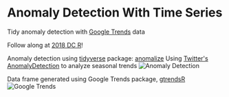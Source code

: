 # Anomaly Detection With Time Series
Tidy anomaly detection with [Google Trends](https://trends.google.com) data

Follow along at [2018 DC R](https://rstats.ai/agenda/)!

Anomaly detection using [tidyverse](https://www.tidyverse.org/packages/) package: [anomalize](https://github.com/business-science/anomalize) 
Using [Twitter's AnomalyDetection](https://github.com/twitter/AnomalyDetection) to analyze seasonal trends
![Anomaly Detection](https://raw.githubusercontent.com/cattystats/Anomaly_Detection/master/anomalize.png)

Data frame generated using Google Trends package, [gtrendsR](https://github.com/PMassicotte/gtrendsR)
![Google Trends](https://raw.githubusercontent.com/cattystats/Anomaly_Detection/master/google_trends.png)

